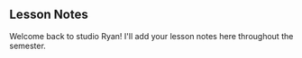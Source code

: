 ## Lesson Notes

Welcome back to studio Ryan! I'll add your lesson notes here throughout the semester.

